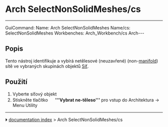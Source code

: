 # Arch SelectNonSolidMeshes/cs
---
 GuiCommand:   Name: Arch SelectNonSolidMeshes   Name/cs: SelectNonSolidMeshes   Workbenches: Arch_Workbench/cs   Arch---


</div>



## Popis


<div class="mw-translate-fuzzy">

Tento nástroj identifikuje a vybírá netělesové (neuzavřené) (non-[manifold](http://en.wikipedia.org/wiki/Manifold)) sítě ve vybraných skupinách objektů [Síť](Mesh_Workbench.md).


</div>




<div class="mw-translate-fuzzy">

## Použití


</div>


<div class="mw-translate-fuzzy">

1.  Vyberte síťový objekt
2.  Stiskněte tlačítko **<img src="images/Arch_SelectNonSolidMeshes.png" width=16px> '''Vybrat ne-těleso'''** pro vstup do Architektura → Menu Utility


</div>



---
⏵ [documentation index](../README.md) > Arch SelectNonSolidMeshes/cs
